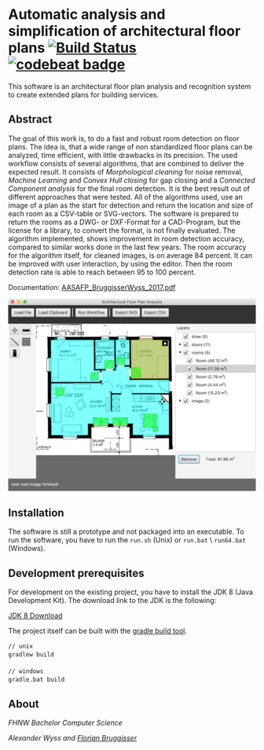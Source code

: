 # Automatic analysis and simplification of architectural floor plans [![Build Status](https://travis-ci.org/cansik/architectural-floor-plan.svg?branch=master)](https://travis-ci.org/cansik/architectural-floor-plan) [![codebeat badge](https://codebeat.co/badges/244f2179-f84e-4a39-8943-3285d0cf8337)](https://codebeat.co/projects/github-com-cansik-architectural-floor-plan)
This software is an architectural floor plan analysis and recognition system to create extended plans for building services.

## Abstract
The goal of this work is, to do a fast and robust room detection on floor plans. The idea is, that a wide range of non standardized floor plans can be analyzed, time efficient, with little drawbacks in its precision.
The used workflow consists of several algorithms, that are combined to deliver the expected result. It consists of *Morphological cleaning* for noise removal, *Machine Learning* and *Convex Hull closing* for gap closing and a *Connected Component analysis* for the final room detection. It is the best result out of different approaches that were tested. All of the algorithms used, use an image of a plan  as the start for detection and return the location and size of each room as a CSV-table or SVG-vectors. The software is prepared to return the rooms as a DWG- or DXF-Format for a CAD-Program, but the license for a library, to convert the format, is not finally evaluated.
The algorithm implemented, shows improvement in room detection accuracy, compared to similar works done in the last few years. The room accuracy for the algorithm itself, for cleaned images, is on average 84 percent. It can be improved with user interaction, by using the editor. Then the room detection rate is able to reach between 95 to 100 percent.

Documentation: [AASAFP_BruggisserWyss_2017.pdf](https://github.com/cansik/architectural-floor-plan/releases/download/v1.0/AASAFP_BruggisserWyss_2017.pdf)

![Afpars](readme/afpars.jpg)

## Installation
The software is still a prototype and not packaged into an executable. To run the software, you have to run the `run.sh` (Unix) or `run.bat` \ `run64.bat`  (Windows).

## Development prerequisites
For development on the existing project, you have to install the JDK 8 (Java Development Kit). The download link to the JDK is the following:

[JDK 8 Download](http://www.oracle.com/technetwork/java/javase/downloads/jdk8-downloads-2133151.html)

The project itself can be built with the [gradle build tool](https://gradle.org/).

```bash
// unix
gradlew build

// windows
gradle.bat build
```


## About
*FHNW Bachelor Computer Science*

*Alexander Wyss and [Florian Bruggisser](mailto:florian@bildspur.ch)*
